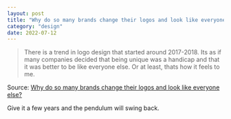 ```yaml
---
layout: post
title: "Why do so many brands change their logos and look like everyone else?"
category: "design"
date: 2022-07-12
---
```


>There is a trend in logo design that started around 2017-2018. Its as if many companies decided that being unique was a handicap and that it was better to be like everyone else. Or at least, thats how it feels to me.

Source: [Why do so many brands change their logos and look like everyone else?](https://velvetshark.com/articles/why-do-brands-change-their-logos-and-look-like-everyone-else)

Give it a few years and the pendulum will swing back.
